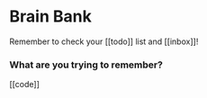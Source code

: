 # Brain Bank

Remember to check your [[todo]] list and [[inbox]]!

### What are you trying to remember?

[[code]]